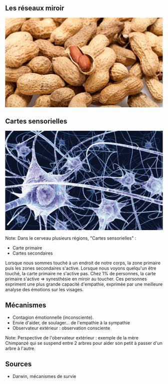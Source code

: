 ## Les réseaux miroir

![neurones](/resources/cacahuetes.jpg)



## Cartes sensorielles

![neurones](/resources/neurones.png)

Note:
Dans le cerveau plusieurs régions, "Cartes sensorielles" :
- Carte primaire
- Cartes secondaires

Lorsque nous sommes touché à un endroit de notre corps, la zone primaire puis les zones secondaires s'active.
Lorsque nous voyons quelqu'un être touché, la carte primaire ne s'active pas.
Chez 1% de personnes, la carte primaire s'active => synesthésie en miroir au toucher. Ces personnes expriment une plus grande capacité d'empathie, exprimée par une meilleure analyse des émotions sur les visages.



## Mécanismes
- Contagion émotionnelle (inconsciente).
- Envie d'aider, de soulager... de l'empathie à la sympathie
- Observateur extérieur : observation consciente

Note:
Perspective de l'obervateur extérieur : exemple de la mère Chimpanzé qui se suspend entre 2 arbres pour aider son petit à passer d'un arbre à l'autre.



## Sources

- Darwin, mécanismes de survie
